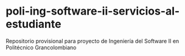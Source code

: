 # poli-ing-software-ii-servicios-al-estudiante
Repositorio provisional para proyecto de Ingeniería del Software II en Politécnico Grancolombiano
